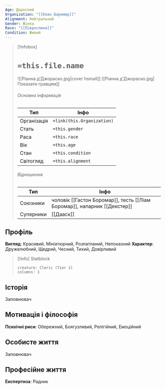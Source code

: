 ```yaml
---
Age: Дорослий
Organization: "[[Клан Боромар]]"
Alignment: Нейтральний
Gender: Жінка
Race: "[[Піврослики]]"
Condition: Живий
---
```

> [!infobox]
> # `=this.file.name`
> ![[Ріанна д'Джораско.jpg|cover hsmall]]
> [[Ріанна д'Джораско.jpg|Показати гравцям]]
> ###### Основна інформація
> Тип | Інфо |
> ---|---|
> Організація | `=link(this.Organization)` |
> Стать | `=this.gender` |
> Раса | `=this.race` |
> Вік | `=this.age` |
> Стан | `=this.condition` |
> Світогляд | `=this.alignment` |
> ###### Відношення
> Тип | Інфо |
> ---|---|
> Союзники | чоловік [[Гастон Боромар]], тесть [[Ліам Боромар]], напарник [[Декстер]] |
> Суперники | [[Дааск]] |

## Профіль
**Вигляд**: Красивий, Мініатюрний, Розпатланий, Непоказний
**Характер**: Дружелюбний, Щедрий, Чесний, Тихий, Довірливий

> [!info] Statblock
> ```statblock
> creature: Cleric (Tier 1)
> columns: 1
> ```
## Історія
Заповнювач
## Мотивація і філософія
**Психічні риси**: Обережний, Боягузливий, Релігійний, Емоційний
## Особисте життя
Заповнювач
## Професійне життя
**Експертиза**: Радник